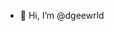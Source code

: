 - 👋 Hi, I’m @dgeewrld

<!---
dgeewrld/dgeewrld is a ✨ special ✨ repository because its `README.md` (this file) appears on your GitHub profile.
You can click the Preview link to take a look at your changes.
--->
